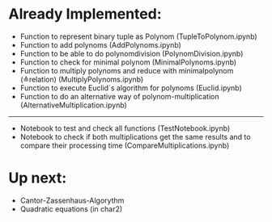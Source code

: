# Already Implemented:
- Function to represent binary tuple as Polynom (TupleToPolynom.ipynb)
- Function to add polynoms (AddPolynoms.ipynb)
- Function to be able to do polynomdivision (PolynomDivision.ipynb)
- Function to check for minimal polynom (MinimalPolynoms.ipynb)
- Function to multiply polynoms and reduce with minimalpolynom (≙relation) (MultiplyPolynoms.ipynb)
- Function to execute Euclid´s algorithm for polynoms (Euclid.ipynb)
- Function to do an alternative way of polynom-multiplication (AlternativeMultiplication.ipynb)
 ----------
- Notebook to test and check all functions (TestNotebook.ipynb)
- Notebook to check if both multiplications get the same results and to compare their processing time (CompareMultiplications.ipynb)
  
# Up next:
- Cantor-Zassenhaus-Algorythm
- Quadratic equations (in char2)